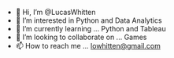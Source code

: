 - 👋 Hi, I’m @LucasWhitten
- 👀 I’m interested in Python and Data Analytics
- 🌱 I’m currently learning ... Python and Tableau
- 💞️ I’m looking to collaborate on ... Games 
- 📫 How to reach me ... lowhitten@gmail.com

<!---
LucasWhitten/LucasWhitten is a ✨ special ✨ repository because its `README.md` (this file) appears on your GitHub profile.
You can click the Preview link to take a look at your changes.
--->
